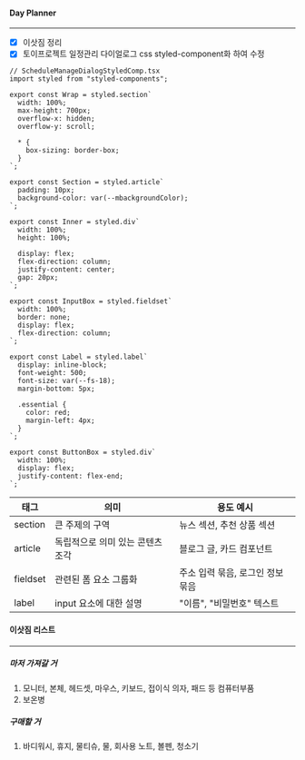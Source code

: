 
#### Day Planner
---
- [x] 이삿짐 정리
- [x] 토이프로젝트 일정관리 다이얼로그 css styled-component화 하여 수정
```tsx
// ScheduleManageDialogStyledComp.tsx
import styled from "styled-components";

export const Wrap = styled.section`
  width: 100%;
  max-height: 700px;
  overflow-x: hidden;
  overflow-y: scroll;

  * {
    box-sizing: border-box;
  }
`;

export const Section = styled.article`
  padding: 10px;
  background-color: var(--mbackgroundColor);
`;

export const Inner = styled.div`
  width: 100%;
  height: 100%;

  display: flex;
  flex-direction: column;
  justify-content: center;
  gap: 20px;
`;

export const InputBox = styled.fieldset`
  width: 100%;
  border: none;
  display: flex;
  flex-direction: column;
`;

export const Label = styled.label`
  display: inline-block;
  font-weight: 500;
  font-size: var(--fs-18);
  margin-bottom: 5px;

  .essential {
    color: red;
    margin-left: 4px;
  }
`;

export const ButtonBox = styled.div`
  width: 100%;
  display: flex;
  justify-content: flex-end;
`;
```

| 태그       | 의미                 | 용도 예시               |
|----------|--------------------|---------------------|
| section  | 큰 주제의 구역           | 뉴스 섹션, 추천 상품 섹션     |
| article  | 독립적으로 의미 있는 콘텐츠 조각 | 블로그 글, 카드 컴포넌트      |
| fieldset | 관련된 폼 요소 그룹화       | 주소 입력 묶음, 로그인 정보 묶음 |
| label    | input 요소에 대한 설명    | "이름", "비밀번호" 텍스트    |

#### 이삿짐 리스트
---
##### 마저 가져갈 거
1. 모니터, 본체, 헤드셋, 마우스, 키보드, 접이식 의자, 패드 등 컴퓨터부품
2. 보온병

##### 구매할 거
1. 바디워시, 휴지, 물티슈, 물, 회사용 노트, 볼펜, 청소기 

